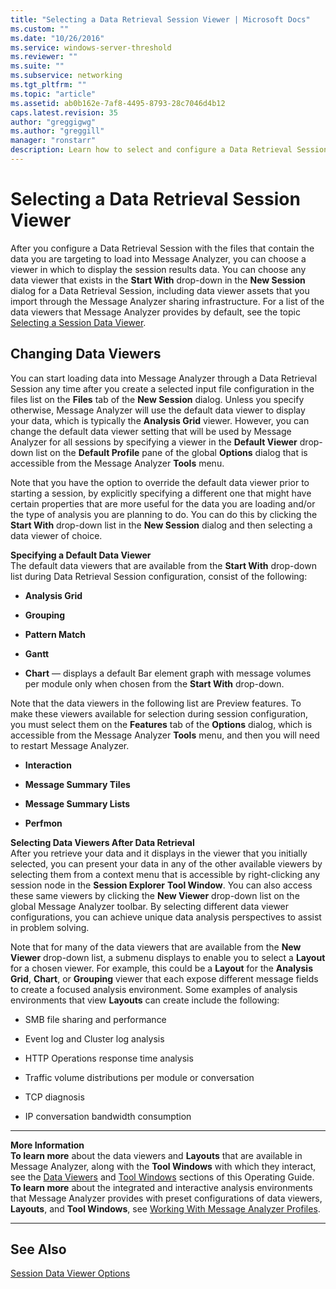 ```yaml
---
title: "Selecting a Data Retrieval Session Viewer | Microsoft Docs"
ms.custom: ""
ms.date: "10/26/2016"
ms.service: windows-server-threshold
ms.reviewer: ""
ms.suite: ""
ms.subservice: networking
ms.tgt_pltfrm: ""
ms.topic: "article"
ms.assetid: ab0b162e-7af8-4495-8793-28c7046d4b12
caps.latest.revision: 35
author: "greggigwg"
ms.author: "greggill"
manager: "ronstarr"
description: Learn how to select and configure a Data Retrieval Session Viewer in Message Analyzer on Microsoft's official site. Discover different data viewers and analysis tools.
---
```


# Selecting a Data Retrieval Session Viewer

After you configure a Data Retrieval Session with the files that contain the data you are targeting to load into Message Analyzer, you can choose a viewer in which to display the session results data. You can choose any data viewer that exists in the **Start With** drop-down in the **New Session** dialog for a Data Retrieval Session, including data viewer assets that you import through the Message Analyzer sharing infrastructure. For a list of the data viewers that Message Analyzer provides by default, see the topic [Selecting a Session Data Viewer](selecting-a-session-data-viewer.md).  
  
## Changing Data Viewers  

 You can start loading data into Message Analyzer through a Data Retrieval Session any time after you create a selected input file configuration in the files list on the **Files** tab of the **New Session** dialog. Unless you specify otherwise, Message Analyzer will use the default data viewer to display your data, which is typically the **Analysis Grid** viewer. However, you can change the default data viewer setting that will be used by Message Analyzer for all sessions by specifying a viewer in the **Default Viewer** drop-down list on the **Default Profile** pane of the global **Options** dialog that is accessible from the Message Analyzer **Tools** menu.  
  
 Note that you have the option to override the default data viewer prior to starting a session, by explicitly specifying a different one that might have certain properties that are more useful for the data you are loading and/or the type of analysis you are planning to do. You can do this by clicking the **Start With** drop-down list in the **New Session** dialog and then selecting a data viewer of choice.  
  
 **Specifying a Default Data Viewer**   
The default data viewers that are available from the **Start With** drop-down list during Data Retrieval Session configuration, consist of the following:  
  
-   **Analysis Grid**  
  
-   **Grouping**  
  
-   **Pattern Match**  
  
-   **Gantt**  
  
-   **Chart** — displays a default Bar element graph with message volumes per module only when chosen from the **Start With** drop-down.  
  
Note that the data viewers  in the following list are Preview features. To make these viewers available for selection during session configuration, you must select them on the **Features** tab of the **Options** dialog, which is accessible from the Message Analyzer **Tools** menu, and then you will need to restart Message Analyzer.  
  
-   **Interaction**  
  
-   **Message Summary Tiles**  
  
-   **Message Summary Lists**  
  
-   **Perfmon**  
  
**Selecting Data Viewers After Data Retrieval**   
After you retrieve your data and it displays in the viewer that you initially selected, you can present your data in any of the other available viewers by selecting them from a context menu that is accessible by right-clicking any session node in the **Session Explorer** **Tool Window**. You can also access these same viewers by clicking the **New Viewer** drop-down list on the global Message Analyzer toolbar. By selecting different data viewer configurations, you can achieve unique data analysis perspectives to assist in problem solving.  
  
Note that for many of the data viewers that are available from the **New Viewer** drop-down list, a submenu displays to enable you to select a **Layout** for a chosen viewer. For example, this could be a **Layout** for the **Analysis Grid**, **Chart**, or **Grouping** viewer that each  expose different message fields  to create a focused analysis environment. Some examples of analysis environments that view **Layouts** can create include the following:  
  
-   SMB file sharing and performance  
  
-   Event log and Cluster log analysis  
  
-   HTTP Operations response time analysis  
  
-   Traffic volume distributions per module or conversation  
  
-   TCP diagnosis  
  
-   IP conversation bandwidth consumption  
  
---  
  
**More Information**   
**To learn more** about the data viewers and **Layouts** that are available in Message Analyzer, along with the **Tool Windows** with which they interact, see the [Data Viewers](data-viewers.md) and [Tool Windows](tool-windows.md) sections of this Operating Guide.  
**To learn more** about the integrated and interactive analysis environments that Message Analyzer provides with preset configurations of data viewers, **Layouts**, and **Tool Windows**, see [Working With Message Analyzer Profiles](working-with-message-analyzer-profiles.md).  

---  
  
## See Also  

[Session Data Viewer Options](session-data-viewer-options.md)
